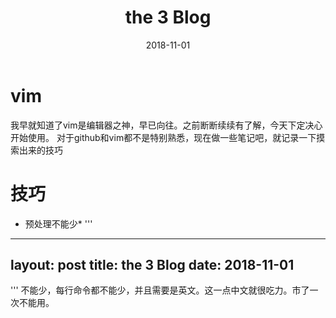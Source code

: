 ﻿---
layout: post
title: the 3 Blog 
date: 2018-11-01
---
# vim
我早就知道了vim是编辑器之神，早已向往。之前断断续续有了解，今天下定决心开始使用。
对于github和vim都不是特别熟悉，现在做一些笔记吧，就记录一下摸索出来的技巧
# 技巧
* 预处理不能少*
'''
---
layout: post
title: the 3 Blog 
date: 2018-11-01
---

'''
不能少，每行命令都不能少，并且需要是英文。这一点中文就很吃力。市了一次不能用。
